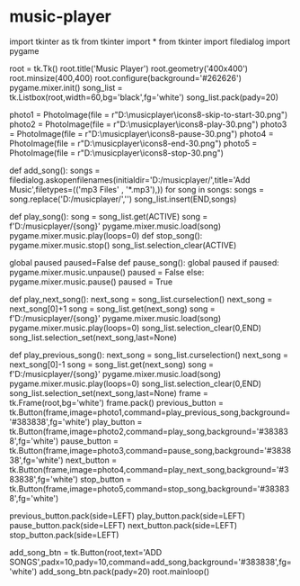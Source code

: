 # music-player
import tkinter as tk
from tkinter import *
from tkinter import filedialog
import pygame

root = tk.Tk()
root.title('Music Player')
root.geometry('400x400')
root.minsize(400,400)
root.configure(background='#262626')
pygame.mixer.init()
song_list = tk.Listbox(root,width=60,bg='black',fg='white')
song_list.pack(pady=20)

photo1 = PhotoImage(file = r"D:\musicplayer\icons8-skip-to-start-30.png")
photo2 = PhotoImage(file = r"D:\musicplayer\icons8-play-30.png")
photo3 = PhotoImage(file = r"D:\musicplayer\icons8-pause-30.png")
photo4 = PhotoImage(file = r"D:\musicplayer\icons8-end-30.png")
photo5 = PhotoImage(file = r"D:\musicplayer\icons8-stop-30.png")

def add_song():
		songs = filedialog.askopenfilenames(initialdir='D:/musicplayer/',title='Add Music',filetypes=(('mp3 Files' , '*.mp3'),))
		for song in songs:
			songs = song.replace('D:/musicplayer/','')
			song_list.insert(END,songs)

def play_song():
	song = song_list.get(ACTIVE)
	song = f'D:/musicplayer/{song}'
	pygame.mixer.music.load(song)
	pygame.mixer.music.play(loops=0)
def stop_song():
	pygame.mixer.music.stop()
	song_list.selection_clear(ACTIVE)

global paused
paused=False
def pause_song():
	global paused
	if paused:
		pygame.mixer.music.unpause()
		paused = False
	else:
		pygame.mixer.music.pause()
		paused = True

def play_next_song():
	next_song = song_list.curselection()
	next_song = next_song[0]+1
	song = song_list.get(next_song)
	song = f'D:/musicplayer/{song}'
	pygame.mixer.music.load(song)
	pygame.mixer.music.play(loops=0)
	song_list.selection_clear(0,END)
	song_list.selection_set(next_song,last=None) 

def play_previous_song():
	next_song = song_list.curselection()
	next_song = next_song[0]-1
	song = song_list.get(next_song)
	song = f'D:/musicplayer/{song}'
	pygame.mixer.music.load(song)
	pygame.mixer.music.play(loops=0)
	song_list.selection_clear(0,END)
	song_list.selection_set(next_song,last=None) 
frame = tk.Frame(root,bg='white')
frame.pack()
previous_button = tk.Button(frame,image=photo1,command=play_previous_song,background='#383838',fg='white')
play_button = tk.Button(frame,image=photo2,command=play_song,background='#383838',fg='white')
pause_button = tk.Button(frame,image=photo3,command=pause_song,background='#383838',fg='white')
next_button = tk.Button(frame,image=photo4,command=play_next_song,background='#383838',fg='white')
stop_button = tk.Button(frame,image=photo5,command=stop_song,background='#383838',fg='white')

previous_button.pack(side=LEFT)
play_button.pack(side=LEFT)
pause_button.pack(side=LEFT)
next_button.pack(side=LEFT)
stop_button.pack(side=LEFT)

add_song_btn = tk.Button(root,text='ADD SONGS',padx=10,pady=10,command=add_song,background='#383838',fg='white')
add_song_btn.pack(pady=20)
root.mainloop()
